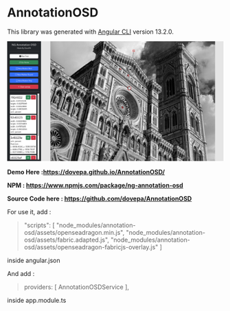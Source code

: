 # AnnotationOSD

This library was generated with [Angular CLI](https://github.com/angular/angular-cli) version 13.2.0.

![image info](https://github.com/dovepa/AnnotationOSD/blob/master/projects/annotation-osd-showcase/src/assets/screenshot.png?raw=true)

**Demo Here :https://dovepa.github.io/AnnotationOSD/**

**NPM : https://www.npmjs.com/package/ng-annotation-osd**

**Source Code here : https://github.com/dovepa/AnnotationOSD**

For use it, add :
>"scripts": [
"node_modules/annotation-osd/assets/openseadragon.min.js",
"node_modules/annotation-osd/assets/fabric.adapted.js",
"node_modules/annotation-osd/assets/openseadragon-fabricjs-overlay.js"
]

inside angular.json

And  add :
>  providers: [
AnnotationOSDService
],

inside app.module.ts